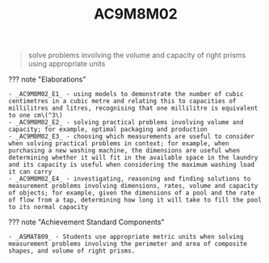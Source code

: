 ﻿---
backlinks:
- title: Learning Areas
  url: /memex/sense/Teaching/Curriculum/v9/v9-learning-areas.html
tags: australian-curriculum
title: AC9M8M02
type: note
---
> solve problems involving the volume and capacity of right prisms using appropriate units

??? note "Elaborations"

	- _AC9M8M02_E1_ - using models to demonstrate the number of cubic centimetres in a cubic metre and relating this to capacities of millilitres and litres, recognising that one millilitre is equivalent to one cm\(^3\)
	- _AC9M8M02_E2_ - solving practical problems involving volume and capacity; for example, optimal packaging and production
	- _AC9M8M02_E3_ - choosing which measurements are useful to consider when solving practical problems in context; for example, when purchasing a new washing machine, the dimensions are useful when determining whether it will fit in the available space in the laundry and its capacity is useful when considering the maximum washing load it can carry
	- _AC9M8M02_E4_ - investigating, reasoning and finding solutions to measurement problems involving dimensions, rates, volume and capacity of objects; for example, given the dimensions of a pool and the rate of flow from a tap, determining how long it will take to fill the pool to its normal capacity
??? note "Achievement Standard Components"

	- _ASMAT809_ - Students use appropriate metric units when solving measurement problems involving the perimeter and area of composite shapes, and volume of right prisms.